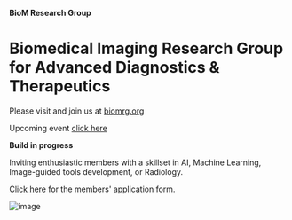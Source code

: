 
**BioM Research Group**

# Biomedical Imaging Research Group for Advanced Diagnostics & Therapeutics

Please visit and join us at [biomrg.org](https://biomrg.org)

Upcoming event [click here](https://lu.ma/afhh5wog)

**Build in progress**

Inviting enthusiastic members with a skillset in AI, Machine Learning, Image-guided tools development, or Radiology.

[Click here](https://forms.gle/wRqXbnSSDVwbb4oZ9) for the members' application form. 

![image](https://github.com/user-attachments/assets/8fdf3ec5-88d5-4888-ac27-6183e1ecff57)
